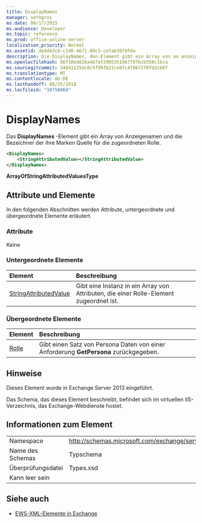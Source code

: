 ```yaml
---
title: DisplayNames
manager: sethgros
ms.date: 09/17/2015
ms.audience: Developer
ms.topic: reference
ms.prod: office-online-server
localization_priority: Normal
ms.assetid: dedd43c8-c1d6-4671-89c5-ce7ab3979fda
description: Die DisplayNames, den-Element gibt ein Array von an anzeigen Namen und die Bezeichner der ihre Marken Quelle für die zugeordneten Rolle.
ms.openlocfilehash: 66f10edd26a467af290535196778fbcb550c16ca
ms.sourcegitcommit: 34041125dc8c5f993b21cebfc4f8b72f0fd2cb6f
ms.translationtype: MT
ms.contentlocale: de-DE
ms.lasthandoff: 06/25/2018
ms.locfileid: "19758069"
---
```

# <a name="displaynames"></a>DisplayNames

Das **DisplayNames** -Element gibt ein Array von Anzeigenamen und die Bezeichner der ihre Marken Quelle für die zugeordneten Rolle. 
  
```xml
<DisplayNames>
    <StringAttributedValue></StringAttributedValue>
</DisplayNames>
```

 **ArrayOfStringAttributedValuesType**
## <a name="attributes-and-elements"></a>Attribute und Elemente

In den folgenden Abschnitten werden Attribute, untergeordnete und übergeordnete Elemente erläutert.
  
### <a name="attributes"></a>Attribute

Keine
  
### <a name="child-elements"></a>Untergeordnete Elemente

|**Element**|**Beschreibung**|
|:-----|:-----|
|[StringAttributedValue](stringattributedvalue.md) <br/> |Gibt eine Instanz in ein Array von Attributen, die einer Rolle-Element zugeordnet ist.  <br/> |
   
### <a name="parent-elements"></a>Übergeordnete Elemente

|**Element**|**Beschreibung**|
|:-----|:-----|
|[Rolle](persona.md) <br/> |Gibt einen Satz von Persona Daten von einer Anforderung **GetPersona** zurückgegeben.  <br/> |
   
## <a name="remarks"></a>Hinweise

Dieses Element wurde in Exchange Server 2013 eingeführt.
  
Das Schema, das dieses Element beschreibt, befindet sich im virtuellen IIS-Verzeichnis, das Exchange-Webdienste hostet.
  
## <a name="element-information"></a>Informationen zum Element

|||
|:-----|:-----|
|Namespace  <br/> |http://schemas.microsoft.com/exchange/services/2006/types  <br/> |
|Name des Schemas  <br/> |Typschema  <br/> |
|Überprüfungsdatei  <br/> |Types.xsd  <br/> |
|Kann leer sein  <br/> ||
   
## <a name="see-also"></a>Siehe auch

- [EWS-XML-Elemente in Exchange](ews-xml-elements-in-exchange.md)

